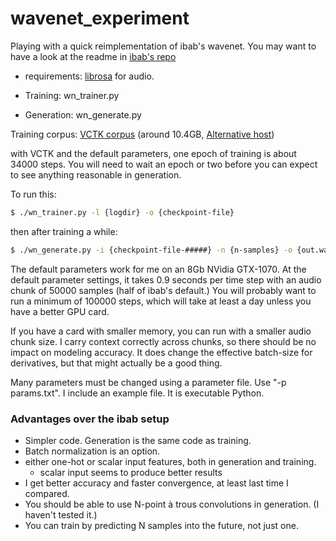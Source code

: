 # wavenet_experiment

Playing with a quick reimplementation of ibab's wavenet.  You may want to
have a look at the readme in [ibab's repo](https://github.com/ibab/tensorflow-wavenet)

- requirements: [librosa](https://github.com/librosa/librosa) for audio.

- Training:  wn_trainer.py
- Generation: wn_generate.py

Training corpus:
   [VCTK corpus](http://homepages.inf.ed.ac.uk/jyamagis/page3/page58/page58.html) (around 10.4GB, [Alternative host](http://www.udialogue.org/download/cstr-vctk-corpus.html))

with VCTK and the default parameters, one epoch of training is about 34000
steps.  You will need to wait an epoch or two before you can expect to see
anything reasonable in generation.

To run this:

```sh
$ ./wn_trainer.py -l {logdir} -o {checkpoint-file}
```

then after training a while:

```sh
$ ./wn_generate.py -i {checkpoint-file-#####} -n {n-samples} -o {out.wav}
```

The default parameters work for me on an 8Gb NVidia GTX-1070.  At the
default parameter settings, it takes 0.9 seconds per time step with
an audio chunk of 50000 samples (half of ibab's default.)  You will
probably want to run a minimum of 100000 steps, which will take at least a
day unless you have a better GPU card.

If you have a card with smaller memory, you can run with a smaller
audio chunk size.  I carry context correctly across chunks, so there
should be no impact on modeling accuracy.  It does change the effective
batch-size for derivatives, but that might actually be a good thing.

Many parameters must be changed using a parameter file.  Use "-p params.txt".
I include an example file.  It is executable Python.

### Advantages over the ibab setup

- Simpler code. Generation is the same code as training.
- Batch normalization is an option.
- either one-hot or scalar input features, both in generation and training.
  - scalar input seems to produce better results
- I get better accuracy and faster convergence, at least last time I compared.
- You should be able to use N-point à trous convolutions in generation.
  (I haven't tested it.)
- You can train by predicting N samples into the future, not just one.

